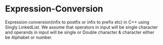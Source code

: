# Expression-Conversion
Expression conversion(infix to postfix or infix to prefix etc) in C++ using Singly LinkedList. We assume that operators in input will be single character and operands in input will be single or Double character &amp; character either be Alphabet or number.
             
